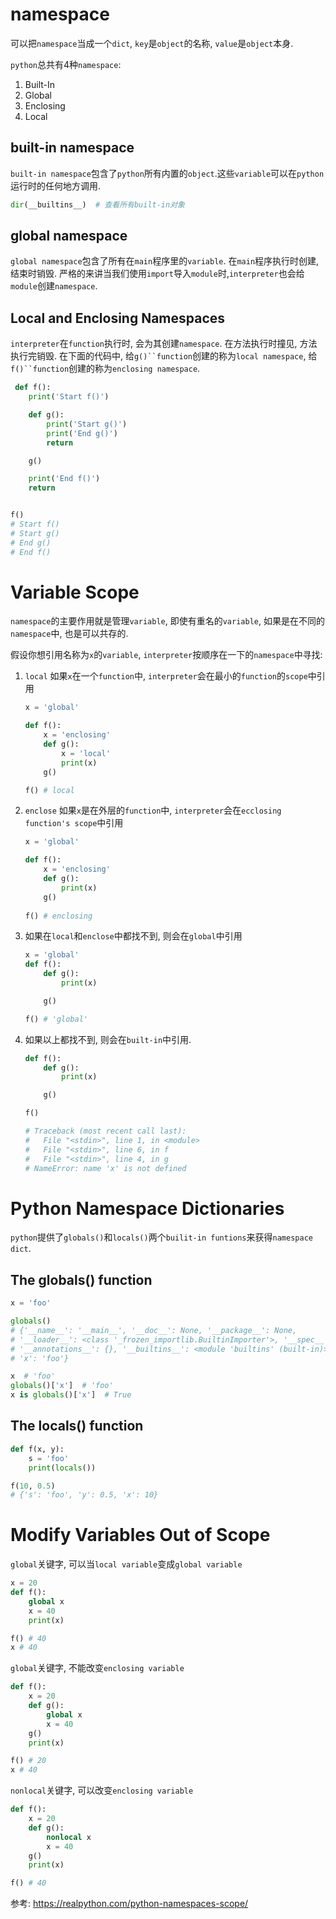 # namespace

可以把`namespace`当成一个`dict`, `key`是`object`的名称, `value`是`object`本身.

`python`总共有4种`namespace`:

1. Built-In
2. Global
3. Enclosing
4. Local

## built-in namespace
`built-in namespace`包含了`python`所有内置的`object`.这些`variable`可以在`python`运行时的任何地方调用.
```python
dir(__builtins__)  # 查看所有built-in对象
```

## global namespace
`global namespace`包含了所有在`main`程序里的`variable`. 在`main`程序执行时创建, 结束时销毁.
严格的来讲当我们使用`import`导入`module`时,`interpreter`也会给`module`创建`namespace`.


## Local and Enclosing Namespaces
`interpreter`在`function`执行时, 会为其创建`namespace`.
在方法执行时撞见, 方法执行完销毁.
在下面的代码中, 给`g()``function`创建的称为`local namespace`, 给`f()``function`创建的称为`enclosing namespace`.

```python
 def f():
    print('Start f()')

    def g():
        print('Start g()')
        print('End g()')
        return

    g()

    print('End f()')
    return


f()
# Start f()
# Start g()
# End g()
# End f()
```

# Variable Scope
`namespace`的主要作用就是管理`variable`, 即使有重名的`variable`, 如果是在不同的`namespace`中, 也是可以共存的.

假设你想引用名称为`x`的`variable`, `interpreter`按顺序在一下的`namespace`中寻找:
1. `local` 如果`x`在一个`function`中, `interpreter`会在最小的`function`的`scope`中引用

    ```python
    x = 'global'

    def f():
        x = 'enclosing'
        def g():
            x = 'local'
            print(x)
        g()

    f() # local
    ```

2. `enclose` 如果`x`是在外层的`function`中, `interpreter`会在`ecclosing function's scope`中引用

    ```python
    x = 'global'

    def f():
        x = 'enclosing'
        def g():
            print(x)
        g()
        
    f() # enclosing
    ```


3. 如果在`local`和`enclose`中都找不到, 则会在`global`中引用


    ```python
    x = 'global'
    def f():
        def g():
            print(x)

        g()

    f() # 'global'
    ```


4. 如果以上都找不到, 则会在`built-in`中引用.

    ```python
    def f():
        def g():
            print(x)

        g()

    f()

    # Traceback (most recent call last):
    #   File "<stdin>", line 1, in <module>
    #   File "<stdin>", line 6, in f
    #   File "<stdin>", line 4, in g
    # NameError: name 'x' is not defined
    ```


# Python Namespace Dictionaries
`python`提供了`globals()`和`locals()`两个`builit-in funtions`来获得`namespace dict`.

## The globals() function

```python
x = 'foo'

globals()
# {'__name__': '__main__', '__doc__': None, '__package__': None,
# '__loader__': <class '_frozen_importlib.BuiltinImporter'>, '__spec__': None,
# '__annotations__': {}, '__builtins__': <module 'builtins' (built-in)>,
# 'x': 'foo'}

x  # 'foo'
globals()['x']  # 'foo'
x is globals()['x']  # True
```

## The locals() function


```python
def f(x, y):
    s = 'foo'
    print(locals())

f(10, 0.5)
# {'s': 'foo', 'y': 0.5, 'x': 10}
```



# Modify Variables Out of Scope
`global`关键字, 可以当`local variable`变成`global variable`
```python
x = 20
def f():
    global x
    x = 40
    print(x)

f() # 40
x # 40
```
`global`关键字, 不能改变`enclosing variable`

```python
def f():
    x = 20
    def g():
        global x
        x = 40
    g()
    print(x)

f() # 20
x # 40
```
`nonlocal`关键字, 可以改变`enclosing variable`
```python
def f():
    x = 20
    def g():
        nonlocal x
        x = 40
    g()
    print(x)

f() # 40
```



参考:
https://realpython.com/python-namespaces-scope/